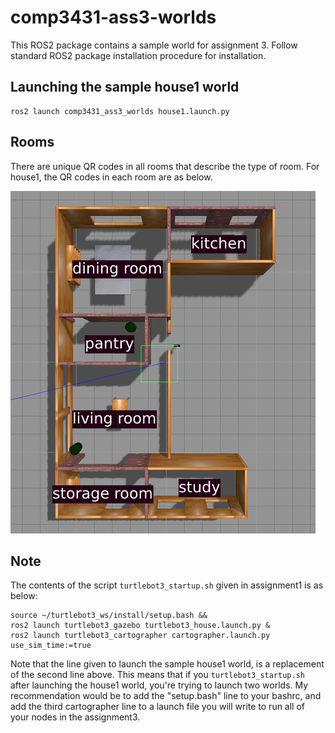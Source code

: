 # comp3431-ass3-worlds

This ROS2 package contains a sample world for assignment 3.
Follow standard ROS2 package installation procedure for installation.

## Launching the sample house1 world

```
ros2 launch comp3431_ass3_worlds house1.launch.py
```

## Rooms

There are unique QR codes in all rooms that describe the type of room. For house1, the QR codes in each room are as below.

![](images/house1.png)



## Note

The contents of the script `turtlebot3_startup.sh` given in assignment1 is as below:

```
source ~/turtlebot3_ws/install/setup.bash &&
ros2 launch turtlebot3_gazebo turtlebot3_house.launch.py &
ros2 launch turtlebot3_cartographer cartographer.launch.py use_sim_time:=true
```

Note that the line given to launch the sample house1 world, is a replacement of the second line above.
This means that if you `turtlebot3_startup.sh` after launching the house1 world, you're trying to launch two worlds.
My recommendation would be to add the "setup.bash" line to your bashrc, and add the third cartographer line to a launch file you will write to run all of your nodes in the assignment3.
